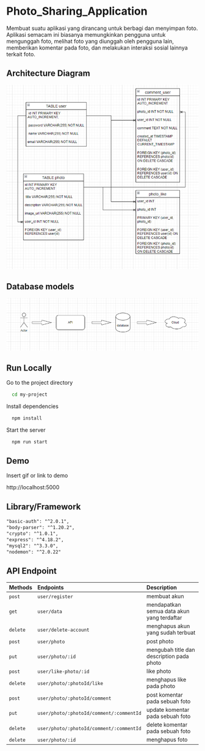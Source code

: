 
# Photo_Sharing_Application
Membuat suatu aplikasi yang dirancang untuk berbagi dan menyimpan foto. Aplikasi semacam ini biasanya memungkinkan pengguna untuk mengunggah foto, melihat foto yang diunggah oleh pengguna lain, memberikan komentar pada foto, dan melakukan interaksi sosial lainnya terkait foto.

## Architecture Diagram

![App Screenshot](./img/1.png)

## Database models

![App Screenshot](./img/2.png)

## Run Locally

Go to the project directory

```bash
  cd my-project
```

Install dependencies

```bash
  npm install
```

Start the server

```bash
  npm run start
```


## Demo

Insert gif or link to demo

http://localhost:5000

## Library/Framework
    "basic-auth": "^2.0.1",
    "body-parser": "^1.20.2",
    "crypto": "^1.0.1",
    "express": "^4.18.2",
    "mysql2": "^3.3.0",
    "nodemon": "^2.0.22"
  
## API Endpoint


| Methods | Endpoints     | Description                |
| :-------- | :------- | :------------------------- |
| `post` | `user/register` | membuat akun |
| `get` | `user/data` | mendapatkan semua data akun yang terdaftar |
| `delete` | `user/delete-account` | menghapus akun yang sudah terbuat |
| `post` | `user/photo` | post photo |
| `put` | `user/photo/:id` | mengubah title dan description pada photo |
| `post` | `user/like-photo/:id` | like photo |
| `delete` | `user/photo/:photoId/like` | menghapus like pada photo |
| `post` | `user/photo/:photoId/comment` | post komentar pada sebuah foto |
| `put` | `user/photo/:photoId/comment/:commentId` | update komentar pada sebuah foto |
| `delete` | `user/photo/:photoId/comment/:commentId` | delete komentar pada sebuah foto |
| `delete` | `user/photo/:id` | menghapus foto |
